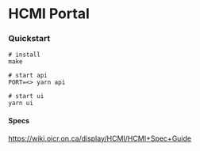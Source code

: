 # HCMI Portal

### Quickstart

```
# install
make

# start api
PORT=<> yarn api

# start ui
yarn ui
```

#### Specs

https://wiki.oicr.on.ca/display/HCMI/HCMI+Spec+Guide
